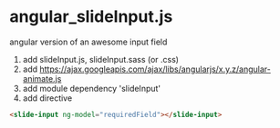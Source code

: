 # angular_slideInput.js
angular version of an awesome input field

1. add slideInput.js, slideInput.sass (or .css)
2. add https://ajax.googleapis.com/ajax/libs/angularjs/x.y.z/angular-animate.js
3. add module dependency 'slideInput'
4. add directive
```html
<slide-input ng-model="requiredField"></slide-input>
```
